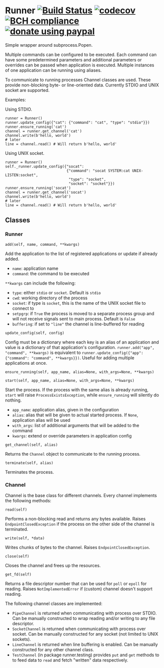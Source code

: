# Runner [![Build Status](https://travis-ci.org/aragaer/runner.svg?branch=master)](https://travis-ci.org/aragaer/runner) [![codecov](https://codecov.io/gh/aragaer/runner/branch/master/graph/badge.svg)](https://codecov.io/gh/aragaer/runner) [![BCH compliance](https://bettercodehub.com/edge/badge/aragaer/runner?branch=master)](https://bettercodehub.com/) [![donate using paypal](https://www.paypalobjects.com/en_US/i/btn/btn_donate_SM.gif)](https://www.paypal.com/cgi-bin/webscr?cmd=_donations&business=aragaer@gmail.com&lc=RU&item_name=RUNNER&currency_code=USD&bn=PP-DonationsBF:btn_donate_SM.gif:NonHosted)

Simple wrapper around subprocess.Popen.

Multiple commands can be configured to be executed. Each command can
have some predetermined parameters and additional parameters or
overrides can be passed when application is executed. Multiple
instances of one application can be running using aliases.

To communicate to running processes Channel classes are used. These
provide non-blocking byte- or line-oriented data. Currently STDIO and
UNIX socket are supported.

Examples:

Using STDIO.

    runner = Runner()
    runner.update_config({"cat": {"command": "cat", "type": "stdio"}})
    runner.ensure_running('cat')
    channel = runner.get_channel('cat')
    channel.write(b'hello, world')
	# later
	line = channel.read() # Will return b'hello, world'

Using UNIX socket.

    runner = Runner()
    self._runner.update_config({"socat":
                                {"command": "socat SYSTEM:cat UNIX-LISTEN:socket",
                                 "type": "socket",
                                 "socket": "socket"}})
    runner.ensure_running('socat')
    channel = runner.get_channel('socat')
    channel.write(b'hello, world')
	# later
	line = channel.read() # Will return b'hello, world'

## Classes

### Runner

`add(self, name, command, **kwargs)`

Add the application to the list of registered applications or update
if already added.

- `name`: application name
- `command`: the command to be executed

`**kwargs` can include the following:

- `type`: either `stdio` or `socket`. Default is `stdio`
- `cwd`: working directory of the process
- `socket`: if type is `socket`, this is the name of the UNIX socket file to connect to
- `setpgrp`: if `True` the process is moved to a separate process group and will not receive signals sent to main process. Default is `False`
- `buffering`: if set to `"line"` the channel is line-buffered for reading

`update_config(self, config)`

Config must be a dictionary where each key is an alias of an
application and value is a dictionary of that application's
configuration. `runner.add("app", "command", **kwargs)` is equivalent
to `runner.update_config({"app": {"command": "command",
**kwargs}})`. Useful for adding multiple applications at once.

`ensure_running(self, app_name, alias=None, with_args=None, **kwargs)`

`start(self, app_name, alias=None, with_args=None, **kwargs)`

Start the process. If the process with the same alias is already
running, `start` will raise `ProcessExistsException`, while
`ensure_running` will silently do nothing.

- `app_name`: application alias, given in the configuration
- `alias`: alias that will be given to actual started process. If `None`, application alias will be used
- `with_args`: list of additional arguments that will be added to the command
- `kwargs`: extend or override parameters in application config

`get_channel(self, alias)`

Returns the `Channel` object to communicate to the running process.

`terminate(self, alias)`

Terminates the process.

### Channel
Channel is the base class for different channels. Every channel
implements the following methods:

`read(self)`

Performs a non-blocking read and returns any bytes available. Raises
`EndpointClosedException` if the process on the other side of the
channel is terminated.

`write(self, *data)`

Writes chunks of bytes to the channel. Raises `EndpointClosedException`.

`close(self)`

Closes the channel and frees up the resources.

`get_fd(self)`

Returns a file descriptor number that can be used for `poll` or
`epoll` for reading. Raises `NotImplementedError` if (custom) channel
doesn't support reading.

The following channel classes are implemented:

- `PipeChannel` is returned when communicating with process over STDIO. Can be manually constructed to wrap reading and/or writing to any file descriptor.
- `SocketChannel` is returned when communicating with process over socket. Can be manually constructed for any socket (not limited to UNIX sockets).
- `LineChannel` is returned when line buffering is enabled. Can be manually constructed for any other channel class.
- `TestChannel` (in package runner.testing) provides `put` and `get` methods to to feed data to `read` and fetch "written" data respectively.
